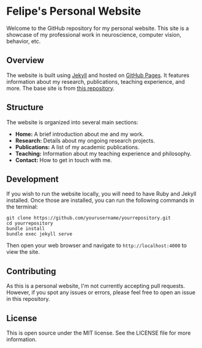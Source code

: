 # Felipe's Personal Website

Welcome to the GitHub repository for my personal website. This site is a showcase of my professional work in neuroscience, computer vision, behavior, etc.

## Overview

The website is built using [Jekyll](https://jekyllrb.com/) and hosted on [GitHub Pages](https://pages.github.com/). It features information about my research, publications, teaching experience, and more. The base site is from [this repository](https://github.com/academicpages/academicpages.github.io).

## Structure

The website is organized into several main sections:

- **Home:** A brief introduction about me and my work.
- **Research:** Details about my ongoing research projects.
- **Publications:** A list of my academic publications.
- **Teaching:** Information about my teaching experience and philosophy.
- **Contact:** How to get in touch with me.

## Development

If you wish to run the website locally, you will need to have Ruby and Jekyll installed. Once those are installed, you can run the following commands in the terminal:

```
git clone https://github.com/yourusername/yourrepository.git
cd yourrepository
bundle install
bundle exec jekyll serve
```

Then open your web browser and navigate to `http://localhost:4000` to view the site.

## Contributing

As this is a personal website, I'm not currently accepting pull requests. However, if you spot any issues or errors, please feel free to open an issue in this repository.

## License

This is open source under the MIT license. See the LICENSE file for more information.
